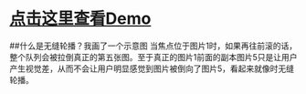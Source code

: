 # <a target="_blank" href="https://www.artjay.me/Demo/carousel">点击这里查看Demo</a>

##什么是无缝轮播？我画了一个示意图
当焦点位于图片1时，如果再往前滚的话，整个队列会被拉倒真正的第五张图。至于真正的图片1前面的副本图片5只是让用户产生视觉差，从而不会让用户明显感觉到图片被倒向了图片5，看起来就像时无缝轮播。